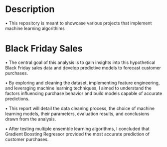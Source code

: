# Description

•	This repository is meant to showcase various projects that implement machine learning algorithims 

# Black Friday Sales

•	The central goal of this analysis is to gain insights into this hypothetical Black Friday sales data and develop predictive models to forecast customer purchases.

•	By exploring and cleaning the dataset, implementing feature engineering, and leveraging machine learning techniques, I aimed to understand the factors influencing purchase behavior and build models capable of accurate predictions.

•	This report will detail the data cleaning process, the choice of machine learning models, their parameters, evaluation results, and conclusions drawn from the analysis.

•	After testing multiple ensemble learning algorithms, I concluded that Gradient Boosting Regressor provided the most accurate prediction of customer purchases.
